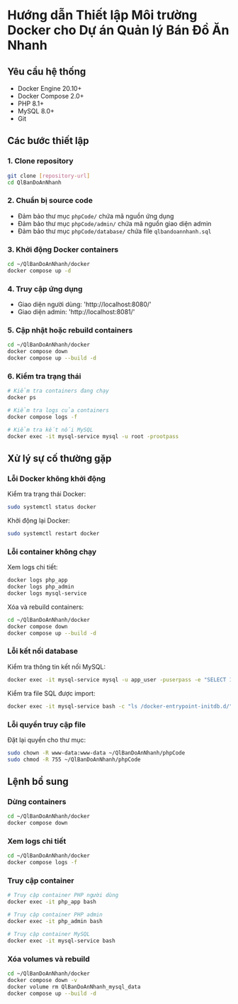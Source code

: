 # Hướng dẫn Thiết lập Môi trường Docker cho Dự án Quản lý Bán Đồ Ăn Nhanh

## Yêu cầu hệ thống

- Docker Engine 20.10+
- Docker Compose 2.0+
- PHP 8.1+
- MySQL 8.0+
- Git

## Các bước thiết lập

### 1. Clone repository
```bash
git clone [repository-url]
cd QlBanDoAnNhanh
```

### 2. Chuẩn bị source code

- Đảm bảo thư mục `phpCode/` chứa mã nguồn ứng dụng
- Đảm bảo thư mục `phpCode/admin/` chứa mã nguồn giao diện admin
- Đảm bảo thư mục `phpCode/database/` chứa file `qlbandoannhanh.sql`

### 3. Khởi động Docker containers
```bash
cd ~/QlBanDoAnNhanh/docker
docker compose up -d
```

### 4. Truy cập ứng dụng

- Giao diện người dùng: 'http://localhost:8080/'
- Giao diện admin: 'http://localhost:8081/'

### 5. Cập nhật hoặc rebuild containers
```bash
cd ~/QlBanDoAnNhanh/docker
docker compose down
docker compose up --build -d
```

### 6. Kiểm tra trạng thái
```bash
# Kiểm tra containers đang chạy
docker ps

# Kiểm tra logs của containers
docker compose logs -f

# Kiểm tra kết nối MySQL
docker exec -it mysql-service mysql -u root -prootpass
```

## Xử lý sự cố thường gặp

### Lỗi Docker không khởi động

Kiểm tra trạng thái Docker:
```bash
sudo systemctl status docker
```

Khởi động lại Docker:
```bash
sudo systemctl restart docker
```

### Lỗi container không chạy

Xem logs chi tiết:
```bash
docker logs php_app
docker logs php_admin
docker logs mysql-service
```

Xóa và rebuild containers:
```bash
cd ~/QlBanDoAnNhanh/docker
docker compose down
docker compose up --build -d
```

### Lỗi kết nối database

Kiểm tra thông tin kết nối MySQL:
```bash
docker exec -it mysql-service mysql -u app_user -puserpass -e "SELECT 1;"
```

Kiểm tra file SQL được import:
```bash
docker exec -it mysql-service bash -c "ls /docker-entrypoint-initdb.d/"
```

### Lỗi quyền truy cập file

Đặt lại quyền cho thư mục:
```bash
sudo chown -R www-data:www-data ~/QlBanDoAnNhanh/phpCode
sudo chmod -R 755 ~/QlBanDoAnNhanh/phpCode
```

## Lệnh bổ sung

### Dừng containers
```bash
cd ~/QlBanDoAnNhanh/docker
docker compose down
```

### Xem logs chi tiết
```bash
cd ~/QlBanDoAnNhanh/docker
docker compose logs -f
```

### Truy cập container
```bash
# Truy cập container PHP người dùng
docker exec -it php_app bash

# Truy cập container PHP admin
docker exec -it php_admin bash

# Truy cập container MySQL
docker exec -it mysql-service bash
```

### Xóa volumes và rebuild
```bash
cd ~/QlBanDoAnNhanh/docker
docker compose down -v
docker volume rm QlBanDoAnNhanh_mysql_data
docker compose up --build -d
```

